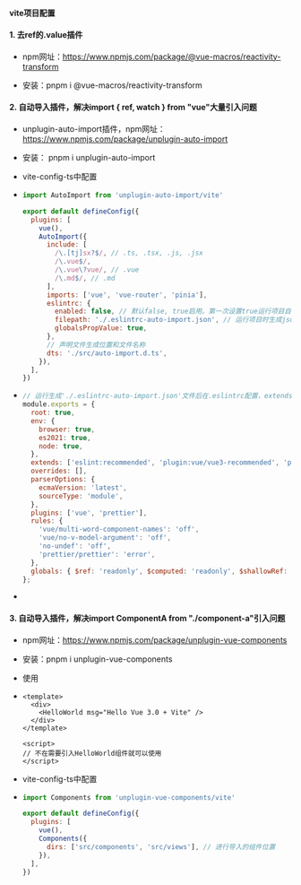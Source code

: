 #### vite项目配置

#### 1. 去ref的.value插件

* npm网址：https://www.npmjs.com/package/@vue-macros/reactivity-transform

* 安装：pnpm i @vue-macros/reactivity-transform

#### 2. 自动导入插件，解决import { ref, watch } from "vue"大量引入问题

* unplugin-auto-import插件，npm网址：https://www.npmjs.com/package/unplugin-auto-import

* 安装： pnpm i unplugin-auto-import 

* vite-config-ts中配置

* ```js
  import AutoImport from 'unplugin-auto-import/vite'
  
  export default defineConfig({
    plugins: [
      vue(),
      AutoImport({
        include: [
          /\.[tj]sx?$/, // .ts, .tsx, .js, .jsx
          /\.vue$/,
          /\.vue\?vue/, // .vue
          /\.md$/, // .md
        ],
        imports: ['vue', 'vue-router', 'pinia'],
        eslintrc: {
          enabled: false, // 默认false, true启用。第一次设置true运行项目自动生成，生成之后设置false避免每次工程启动都生成
          filepath: './.eslintrc-auto-import.json', // 运行项目时生成json文件
          globalsPropValue: true,
        },
        // 声明文件生成位置和文件名称
        dts: './src/auto-import.d.ts',
      }),
    ],
  })
  ```

* ```js
  // 运行生成'./.eslintrc-auto-import.json'文件后在.eslintrc配置，extends
  module.exports = {
    root: true,
    env: {
      browser: true,
      es2021: true,
      node: true,
    },
    extends: ['eslint:recommended', 'plugin:vue/vue3-recommended', 'prettier', './.eslintrc-auto-import.json'], // 配置'./.eslintrc-auto-import.json'
    overrides: [],
    parserOptions: {
      ecmaVersion: 'latest',
      sourceType: 'module',
    },
    plugins: ['vue', 'prettier'],
    rules: {
      'vue/multi-word-component-names': 'off',
      'vue/no-v-model-argument': 'off',
      'no-undef': 'off',
      'prettier/prettier': 'error',
    },
    globals: { $ref: 'readonly', $computed: 'readonly', $shallowRef: 'readonly', $customRef: 'readonly', $toRef: 'readonly' },
  };
  ```

* 



#### 3.  自动导入插件，解决import ComponentA from "./component-a"引入问题

* npm网址：https://www.npmjs.com/package/unplugin-vue-components

* 安装：pnpm i unplugin-vue-components

* 使用

* ```vue
  <template>
    <div>
      <HelloWorld msg="Hello Vue 3.0 + Vite" />
    </div>
  </template>
  
  <script>
  // 不在需要引入HelloWorld组件就可以使用
  </script>
  ```

* vite-config-ts中配置

* ```js
  import Components from 'unplugin-vue-components/vite'
  
  export default defineConfig({
    plugins: [
      vue(),
      Components({
        dirs: ['src/components', 'src/views'], // 进行导入的组件位置
      }),
    ],
  })
  ```